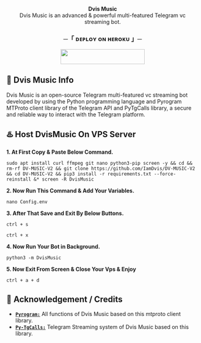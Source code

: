 
<p align="center">
<b>Dvis Music</b><br/>
Dvis Music is an advanced & powerful multi-featured Telegram vc streaming bot.
</p>

<h3 align="center">
    ─「 ᴅᴇᴩʟᴏʏ ᴏɴ ʜᴇʀᴏᴋᴜ 」─
</h3>

<p align="center"><a href="https://dashboard.heroku.com/new?template=https://github.com/IamDvis/DV-MUSIC-V2"> <img src="https://img.shields.io/badge/Deploy%20On%20Heroku-black?style=for-the-badge&logo=heroku" width="220" height="38.45"/></a></p>


</h3>


<h2>🤖 Dvis Music Info</h2>
<p title="Dvis Music">Dvis Music is an open-source Telegram multi-featured vc streaming bot developed by using the Python programming language and Pyrogram MTProto client library of the Telegram API and PyTgCalls library, a secure and reliable way to interact with the Telegram platform.</p>

<h2>♨️ Host DvisMusic On VPS Server</h2>


**1. At First Copy & Paste Below Command.**

```sudo apt install curl ffmpeg git nano python3-pip screen -y && cd && rm-rf DV-MUSIC-V2 && git clone https://github.com/IamDvis/DV-MUSIC-V2 && cd DV-MUSIC-V2 && pip3 install -r requirements.txt --force-reinstall &* screen -R DvisMusic```


**2. Now Run This Command & Add Your Variables.**

```nano Config.env```


**3. After That Save and Exit By Below Buttons.**

```ctrl + s```

```ctrl + x```


**4. Now Run Your Bot in Background.**

```python3 -m DvisMusic```


**5. Now Exit From Screen & Close Your Vps & Enjoy**

```ctrl + a + d```


<h2>📑 Acknowledgement / Credits</h2>

- [**`Pyrogram:`**](https://github.com/pyrogram) All functions of Dvis Music based on this mtproto client library.
- [**`Py-TgCalls:`**](https://github.com/py-tgcalls) Telegram Streaming system of Dvis Music based on this library.
